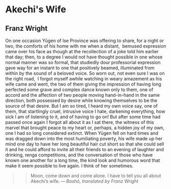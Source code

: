 # Akechi's Wife
## Franz Wright
On one occasion Yūgen of Ise Province was offering to share, for a night or
two, the comforts of his home with me when a distant,  bemused expression came
over his face as though at the recollection of a joke told him earlier that
day; then, to a degree I would not have thought possible in one whose normal
manner was so formal, that studiedly dour professorial expression gave way for
an instant to one that positively beamed, illuminated from within by the sound
of a beloved voice. So worn out, not even sure I was on the right road,  I
forgot myself awhile watching in weary amazement as his wife came and went,
the two of them giving the impression of having long perfected some grave and
complex dance known only to them, one of accord and the affection of two
people moving hand-in-hand in the same direction, both possessed by desire
while knowing themselves to be the source of that desire. But I am so tired, I
heard my own voice say, one of them, that startlingly cruel, intrusive voice I
hate, darkening everything, how sick I am of listening to it, and of having to
go on! But after some time had passed once again I forgot all about it as I
sat there, the witness of this marvel that brought peace to my heart or,
perhaps, a hidden joy of my own, one I had so long considered extinct. When
Yūgen fell on hard times and was dragged down into the most humiliating
poverty, his wife made up her mind one day to have her long beautiful hair cut
short so that she could sell it and he could afford to invite all their
friends to an evening of laughter and drinking, renga competitions, and the
conversation of those who have known one another for a long time, the kind
look and humorous word that make it seem possible to live again. I think of
her sometimes.
> > Moon, come down and
> come alone. I have to tell you all
> about Akechi’s wife.
_— Bashō, translated by Franz Wright_